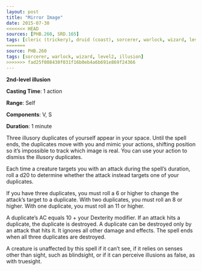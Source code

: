 ```yaml
---
layout: post
title: "Mirror Image"
date: 2015-07-30
<<<<<<< HEAD
sources: [PHB.260, SRD.165]
tags: [cleric (trickery), druid (coast), sorcerer, warlock, wizard, level2, illusion]
=======
source: PHB.260
tags: [sorcerer, warlock, wizard, level2, illusion]
>>>>>>> fad25f008430f031f16b0eb4a6b691e869f24366
---
```


**2nd-level illusion**

**Casting Time**: 1 action

**Range**: Self

**Components**: V, S

**Duration**: 1 minute

Three illusory duplicates of yourself appear in your space. Until the spell ends, the duplicates move with you and mimic your actions, shifting position so it’s impossible to track which image is real. You can use your action to dismiss the illusory duplicates.

Each time a creature targets you with an attack during the spell’s duration, roll a d20 to determine whether the attack instead targets one of your duplicates.

If you have three duplicates, you must roll a 6 or higher to change the attack’s target to a duplicate. With two duplicates, you must roll an 8 or higher. With one duplicate, you must roll an 11 or higher.

A duplicate’s AC equals 10 + your Dexterity modifier. If an attack hits a duplicate, the duplicate is destroyed. A duplicate can be destroyed only by an attack that hits it. It ignores all other damage and effects. The spell ends when all three duplicates are destroyed.

A creature is unaffected by this spell if it can’t see, if it relies on senses other than sight, such as blindsight, or if it can perceive illusions as false, as with truesight.
